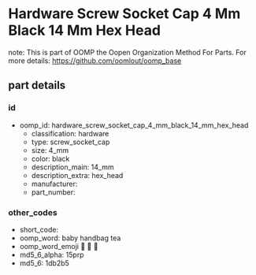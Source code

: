 # Hardware Screw Socket Cap 4 Mm Black 14 Mm Hex Head  

note: This is part of OOMP the Oopen Organization Method For Parts. For more details: https://github.com/oomlout/oomp_base

##  part details





### id
* oomp_id: hardware_screw_socket_cap_4_mm_black_14_mm_hex_head
  * classification: hardware
  * type: screw_socket_cap
  * size: 4_mm
  * color: black
  * description_main: 14_mm
  * description_extra: hex_head
  * manufacturer: 
  * part_number: 

### other_codes
* short_code: 
* oomp_word: baby handbag tea
* oomp_word_emoji :baby: :handbag: :tea:
* md5_6_alpha: 15prp
* md5_6: 1db2b5